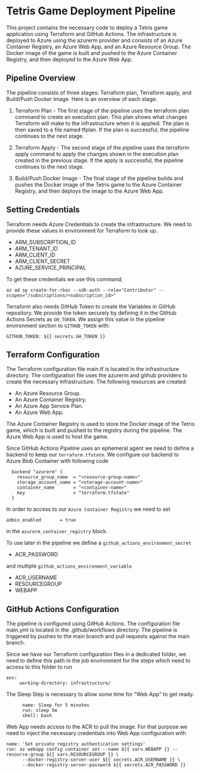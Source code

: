 # Tetris Game Deployment Pipeline
This project contains the necessary code to deploy a Tetris game application using Terraform and GitHub Actions. The infrastructure is deployed to Azure using the azurerm provider and consists of an Azure Container Registry, an Azure Web App, and an Azure Resource Group. The Docker image of the game is built and pushed to the Azure Container Registry, and then deployed to the Azure Web App.

## Pipeline Overview
The pipeline consists of three stages: Terraform plan, Terraform apply, and Build/Push Docker Image. Here is an overview of each stage:

1. Terraform Plan - The first stage of the pipeline uses the terraform plan command to create an execution plan. This plan shows what changes Terraform will make to the infrastructure when it is applied. The plan is then saved to a file named tfplan. If the plan is successful, the pipeline continues to the next stage.

1. Terraform Apply - The second stage of the pipeline uses the terraform apply command to apply the changes shown in the execution plan created in the previous stage. If the apply is successful, the pipeline continues to the next stage.

1. Build/Push Docker Image - The final stage of the pipeline builds and pushes the Docker image of the Tetris game to the Azure Container Registry, and then deploys the image to the Azure Web App.

## Setting Credentials
Terraform needs Azure Credentials to create the infrastructure. We need to provide these values in environment for Terraform to look up.
- ARM_SUBSCRIPTION_ID
- ARM_TENANT_ID
- ARM_CLIENT_ID
- ARM_CLIENT_SECRET
- AZURE_SERVICE_PRINCIPAL 

To get these credentials we use this command;
```
az ad sp create-for-rbac --sdk-auth --role="Contributor" --scopes="/subscriptions/<subscription_id>"
```

Terraform also needs GitHub Token to create the Variables in GitHub repository. We provide the token securely by defining it in the GitHub Actions Secrets as `GH_TOKEN`. We assign this value in the pipeline environment section to `GITHUB_TOKEN` with:
```
GITHUB_TOKEN: ${{ secrets.GH_TOKEN }}
```

## Terraform Configuration

The Terraform configuration file main.tf is located in the infrastructure directory. The configuration file uses the azurerm and github providers to create the necessary infrastructure. The following resources are created:

- An Azure Resource Group.
- An Azure Container Registry.
- An Azure App Service Plan.
- An Azure Web App.

The Azure Container Registry is used to store the Docker image of the Tetris game, which is built and pushed to the registry during the pipeline. The Azure Web App is used to host the game.

Since GitHub Actions Pipeline uses an ephemeral agent we need to define a backend to keep our `terraform.tfstate`. We configure our backend to Azure Blob Container with following code 
```
  backend "azurerm" {
    resource_group_name  = "<resource-group-name>"
    storage_account_name = "<storage-account-name>"
    container_name       = "<container-name>"
    key                  = "terraform.tfstate"
  }
```

In order to access to our `Azure Container Registry` we need to set 
```
admin_enabled       = true
```
in the `azurerm_container_registry` block.

To use later in the pipeline we define a `github_actions_environment_secret` 
- ACR_PASSWORD

and multiple `github_actions_environment_variable`
- ACR_USERNAME
- RESOURCEGROUP
- WEBAPP

## GitHub Actions Configuration
The pipeline is configured using GitHub Actions. The configuration file main.yml is located in the .github/workflows directory. The pipeline is triggered by pushes to the main branch and pull requests against the main branch.

Since we have our Terraform configuration files in a dedicated folder, we need to define this path in the job environment for the steps which need to access to this folder to run 
```
env:
     working-directory: infrastructure/
``` 

The Sleep Step is necessary to allow some time for "Web App" to get ready.
```
      name: Sleep for 5 minutes
      run: sleep 5m
      shell: bash
```

Web App needs access to the ACR to pull the image. For that purpose we need to inject the necessary credentials into Web App configuration with 
```
name: 'Set private registry authentication settings'
run: az webapp config container set --name ${{ vars.WEBAPP }} --resource-group ${{ vars.RESOURCEGROUP }} \                 
      --docker-registry-server-user ${{ secrets.ACR_USERNAME }} \
      --docker-registry-server-password ${{ secrets.ACR_PASSWORD }}
```
